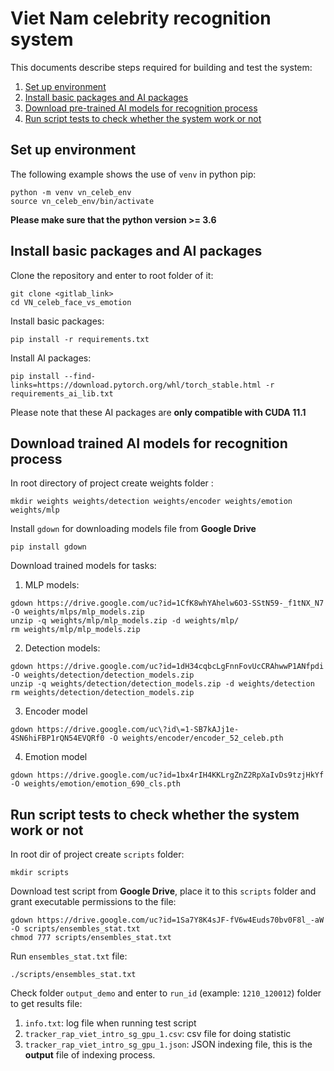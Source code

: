 # Viet Nam celebrity recognition system
This documents describe steps required for building and test the system: 

1. [Set up environment](#set-up-environment)
2. [Install basic packages and AI packages](#install-basic-packages-and-ai-packages)
3. [Download pre-trained AI models for recognition process](#download-trained-ai-models-for-recognition-process)
4. [Run script tests to check whether the system work or not](#run-script-tests-to-check-whether-the-system-work-or-not)

## Set up environment
The following example shows the use of `venv` in python pip: 
```
python -m venv vn_celeb_env
source vn_celeb_env/bin/activate
```
**Please make sure that the python version >= 3.6**
## Install basic packages and AI packages
Clone the repository and enter to root folder of it:
```
git clone <gitlab_link>
cd VN_celeb_face_vs_emotion
```
Install basic packages:
```
pip install -r requirements.txt
```
Install AI packages:
```
pip install --find-links=https://download.pytorch.org/whl/torch_stable.html -r requirements_ai_lib.txt
```
Please note that these AI packages are **only compatible with CUDA 11.1**

## Download trained AI models for recognition process
In root directory of project create weights folder :
```
mkdir weights weights/detection weights/encoder weights/emotion weights/mlp
```
Install `gdown` for downloading models file from **Google Drive**
```
pip install gdown
```
Download trained models for tasks: 
1. MLP models:
```
gdown https://drive.google.com/uc?id=1CfK8whYAhelw6O3-SStN59-_f1tNX_N7 -O weights/mlps/mlp_models.zip
unzip -q weights/mlp/mlp_models.zip -d weights/mlp/
rm weights/mlp/mlp_models.zip
```
2. Detection models:
```
gdown https://drive.google.com/uc?id=1dH34cqbcLgFnnFovUcCRAhwwP1ANfpdi -O weights/detection/detection_models.zip 
unzip -q weights/detection/detection_models.zip -d weights/detection 
rm weights/detection/detection_models.zip
```
3. Encoder model
```
gdown https://drive.google.com/uc\?id\=1-SB7kAJj1e-4SN6hiFBP1rQN54EVQRf0 -O weights/encoder/encoder_52_celeb.pth
```
4. Emotion model
```
gdown https://drive.google.com/uc?id=1bx4rIH4KKLrgZnZ2RpXaIvDs9tzjHkYf -O weights/emotion/emotion_690_cls.pth 
```

## Run script tests to check whether the system work or not
In root dir of project create `scripts` folder:
```
mkdir scripts
```
Download test script from **Google Drive**, place it to this `scripts` folder and grant executable permissions to the file:
```
gdown https://drive.google.com/uc?id=1Sa7Y8K4sJF-fV6w4Euds70bv0F8l_-aW -O scripts/ensembles_stat.txt
chmod 777 scripts/ensembles_stat.txt
```
Run `ensembles_stat.txt` file:
```
./scripts/ensembles_stat.txt
```
Check folder `output_demo` and enter to `run_id` (example: `1210_120012`) folder to get results file:
1. `info.txt`: log file when running test script
2. `tracker_rap_viet_intro_sg_gpu_1.csv`: csv file for doing statistic
3. `tracker_rap_viet_intro_sg_gpu_1.json`: JSON indexing file, this is the **output** file of indexing process.
